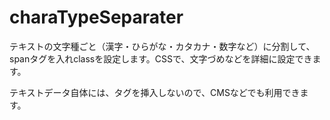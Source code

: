 # charaTypeSeparater

テキストの文字種ごと（漢字・ひらがな・カタカナ・数字など）に分割して、spanタグを入れclassを設定します。CSSで、文字づめなどを詳細に設定できます。

テキストデータ自体には、タグを挿入しないので、CMSなどでも利用できます。
